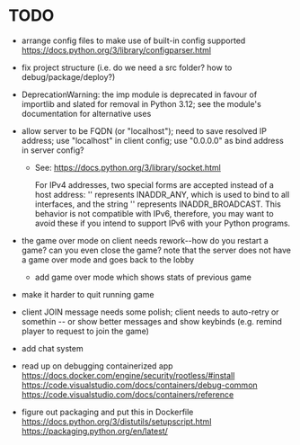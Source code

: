 # TODO

- arrange config files to make use of built-in config supported
  https://docs.python.org/3/library/configparser.html

- fix project structure (i.e. do we need a src folder? how to debug/package/deploy?)

- DeprecationWarning: the imp module is deprecated in favour of importlib and slated for removal in Python 3.12; see the module's documentation for alternative uses

- allow server to be FQDN (or "localhost"); need to save resolved IP address; use "localhost" in client config; use "0.0.0.0" as bind address in server config?

  - See: https://docs.python.org/3/library/socket.html

    For IPv4 addresses, two special forms are accepted instead of a host address: '' represents INADDR_ANY, which is used to bind to all interfaces, and the string '<broadcast>' represents INADDR_BROADCAST. This behavior is not compatible with IPv6, therefore, you may want to avoid these if you intend to support IPv6 with your Python programs.

- the game over mode on client needs rework--how do you restart a game? can you even close the game?
  note that the server does not have a game over mode and goes back to the lobby

  - add game over mode which shows stats of previous game

- make it harder to quit running game

- client JOIN message needs some polish; client needs to auto-retry or somethin
  -- or show better messages and show keybinds (e.g. remind player to request to join the game)

- add chat system

- read up on debugging containerized app
  https://docs.docker.com/engine/security/rootless/#install
  https://code.visualstudio.com/docs/containers/debug-common
  https://code.visualstudio.com/docs/containers/reference

- figure out packaging and put this in Dockerfile
  https://docs.python.org/3/distutils/setupscript.html
  https://packaging.python.org/en/latest/

